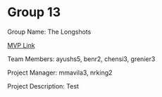# Group 13
Group Name: The Longshots

[MVP Link](https://docs.google.com/document/d/1CPZtaSfu0v3dPEaNS7ff5IFEBGqK5y4GaQ9G4yHAPj4/edit?usp=sharing)

Team Members: ayushs5, benr2, chensi3, grenier3

Project Manager: mmavila3, nrking2

Project Description: Test

